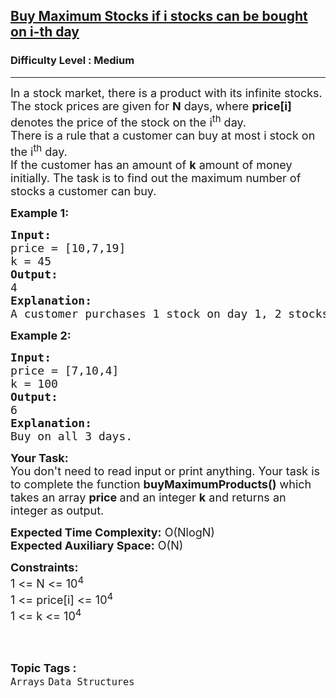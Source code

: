 <h2><a href="https://www.geeksforgeeks.org/problems/buy-maximum-stocks-if-i-stocks-can-be-bought-on-i-th-day/1">Buy Maximum Stocks if i stocks can be bought on i-th day</a></h2><h3>Difficulty Level : Medium</h3><hr><div class="problems_problem_content__Xm_eO"><p><span style="font-size: 18px;">In a stock market, there is a product with its infinite stocks. The stock prices are given for&nbsp;<strong>N</strong>&nbsp;days, where <strong>price[i]</strong> denotes the price of the stock on the i<sup>th</sup>&nbsp;day.<br>There is a rule that a customer can buy at most i stock on the i<sup>th</sup>&nbsp;day.<br>If the customer has an amount of&nbsp;<strong>k</strong>&nbsp;amount of money initially. The task is to&nbsp;find out the maximum number of stocks a customer can buy.&nbsp;</span></p>
<p><span style="font-size: 18px;"><strong>Example 1:</strong></span></p>
<pre><span style="font-size: 18px;"><strong>Input:
</strong>price = [10,7,19]
k = 45
<strong>Output: <br></strong>4
<strong>Explanation:</strong> <br>A customer purchases 1 stock on day 1, 2 stocks on day 2 and 1 stock on day 3 for 10, 7 * 2 = 14 and 19 respectively. Hence, total amount is 10 + 14 + 19 = 43 and number of stocks purchased is 4.</span></pre>
<p><span style="font-size: 18px;"><strong>Example 2:</strong></span></p>
<pre><span style="font-size: 18px;"><strong>Input: 
</strong>price = [7,10,4]
k = 100
<strong>Output: <br></strong>6<br><strong>Explanation:</strong><br>Buy on all 3 days.</span></pre>
<p><span style="font-size: 18px;"><strong>Your Task:&nbsp;&nbsp;</strong><br>You don't need to read input or print anything. Your task is to complete the function <strong>buyMaximumProducts</strong><strong>()</strong>&nbsp;which takes an array&nbsp;<strong>price&nbsp;</strong>and an integer&nbsp;<strong>k</strong>&nbsp;and returns an integer as output.</span></p>
<p><span style="font-size: 18px;"><strong>Expected Time Complexity:</strong> O(NlogN)<br><strong>Expected Auxiliary Space:</strong> O(N)</span></p>
<p><span style="font-size: 18px;"><strong>Constraints:</strong><br>1 &lt;= N &lt;= 10<sup>4</sup><br>1 &lt;= price[i] &lt;= 10<sup>4</sup><br>1 &lt;= k &lt;= 10<sup>4</sup></span><br>&nbsp;</p></div><br><p><span style=font-size:18px><strong>Topic Tags : </strong><br><code>Arrays</code>&nbsp;<code>Data Structures</code>&nbsp;
